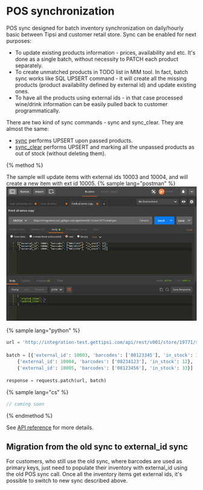 # POS synchronization

POS sync designed for batch inventory synchronization on daily/hourly basic between Tipsi and customer retail store.
Sync can be enabled for next purposes:
* To update existing products information - prices, availability and etc. It's done as a single batch, without necessity to PATCH each product separately.
* To create unmatched products in TODO list in MIM tool. In fact, batch sync works like SQL UPSERT command - it will create all the missing products (product availability defined by external id) and update existing ones.
* To have all the products using external ids - in that case processed wine/drink information can be easily pulled back to customer programmatically.

There are two kind of sync commands - sync and sync_clear. They are almost the same:
* [sync](/endpoints.md#sync-inventory) performs UPSERT upon passed products.
* [sync_clear](/endpoints.md#sync-inventory-with-clearing) performs UPSERT and marking all the unpassed products as out of stock (without deleting them).

{% method %}

The sample will update items with external ids 10003 and 10004, and will create a new item with ext id 10005.
{% sample lang="postman" %}
![](/assets/sync-products.png)

{% sample lang="python" %}
```python
url = 'http://integration-test.gettipsi.com/api/rest/v001/store/19771/sync'

batch = [{'external_id': 10003, 'barcodes': ['00123345'], 'in_stock': 12}, 
    {'external_id': 10004, 'barcodes': ['08234123'], 'in_stock': 12},
    {'external_id': 10005, 'barcodes': ['08123456'], 'in_stock': 33}]

response = requests.patch(url, batch)
```

{% sample lang="cs" %}
```cs
// coming soon
```

{% endmethod %}

See [API reference](/endpoints.md#sync-inventory) for more details.

## Migration from the old sync to external_id sync

For customers, who still use the old sync, where barcodes are used as primary keys, just need to populate their inventory with external_id using the old POS sync call. Once all the inventory items get external ids, it's possible to switch to new sync described above.